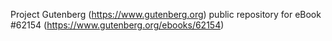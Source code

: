 Project Gutenberg (https://www.gutenberg.org) public repository for eBook #62154 (https://www.gutenberg.org/ebooks/62154)
